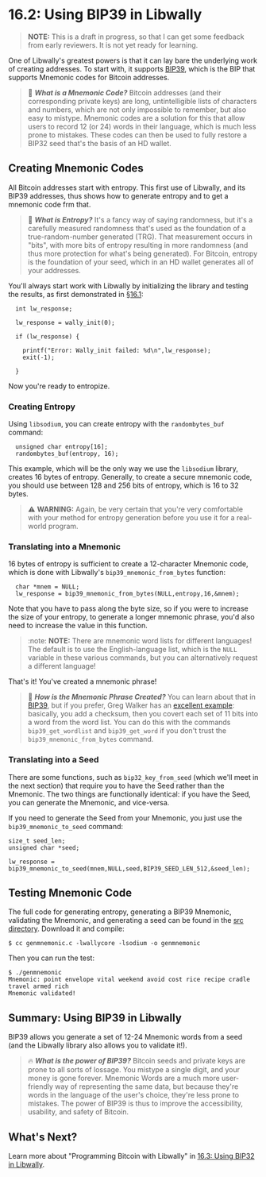 # 16.2: Using BIP39 in Libwally

> **NOTE:** This is a draft in progress, so that I can get some feedback from early reviewers. It is not yet ready for learning.

One of Libwally's greatest powers is that it can lay bare the underlying work of creating addresses. To start with, it supports [BIP39](https://github.com/bitcoin/bips/blob/master/bip-0039.mediawiki), which is the BIP that supports Mnemonic codes for Bitcoin addresses.

> :book: ***What is a Mnemonic Code?*** Bitcoin addresses (and their corresponding private keys) are long, untintelligible lists of characters and numbers, which are not only impossible to remember, but also easy to mistype. Mnemonic codes are a solution for this that allow users to record 12 (or 24) words in their language, which is much less prone to mistakes. These codes can then be used to fully restore a BIP32 seed that's the basis of an HD wallet.

## Creating Mnemonic Codes

All Bitcoin addresses start with entropy. This first use of Libwally, and its BIP39 addresses, thus shows how to generate entropy and to get a mnemonic code frm that.

> :book: ***What is Entropy?*** It's a fancy way of saying randomness, but it's a carefully measured randomness that's used as the foundation of a true-random-number generated (TRG). That measurement occurs in "bits", with more bits of entropy resulting in more randomness (and thus more protection for what's being generated). For Bitcoin, entropy is the foundation of your seed, which in an HD wallet generates all of your addresses.

You'll always start work with Libwally by initializing the library and testing the results, as first demonstrated in [§16.1](16_1_Setting_Up_Libwally.md):
```
  int lw_response;

  lw_response = wally_init(0);

  if (lw_response) {

    printf("Error: Wally_init failed: %d\n",lw_response);
    exit(-1);
    
  }
```
Now you're ready to entropize.

### Creating Entropy

Using `libsodium`, you can create entropy with the `randombytes_buf` command:
```
  unsigned char entropy[16];  
  randombytes_buf(entropy, 16);
```
This example, which will be the only way we use the `libsodium` library, creates 16 bytes of entropy. Generally, to create a secure mnemonic code, you should use between 128 and 256 bits of entropy, which is 16 to 32 bytes.

>:warning: **WARNING:** Again, be very certain that you're very comfortable with your method for entropy generation before you use it for a real-world program.

### Translating into a Mnemonic

16 bytes of entropy is sufficient to create a 12-character Mnemonic code, which is done with Libwally's `bip39_mnemonic_from_bytes` function:
```
  char *mnem = NULL;
  lw_response = bip39_mnemonic_from_bytes(NULL,entropy,16,&mnem);
```
Note that you have to pass along the byte size, so if you were to increase the size of your entropy, to generate a longer mnemonic phrase, you'd also need to increase the value in this function.

> :note: **NOTE:** There are mnemonic word lists for different languages! The default is to use the English-language list, which is the `NULL` variable in these various commands, but you can alternatively request a different language!

That's it! You've created a mnemonic phrase!

>:book: ***How is the Mnemonic Phrase Created?*** You can learn about that in [BIP39](https://github.com/bitcoin/bips/blob/master/bip-0039.mediawiki), but if you prefer, Greg Walker has an [excellent example](https://learnmeabitcoin.com/technical/mnemonic): basically, you add a checksum, then you covert each set of 11 bits into a word from the word list. You can do this with the commands `bip39_get_wordlist` and `bip39_get_word` if you don't trust the `bip39_mnemonic_from_bytes` command.

### Translating into a Seed

There are some functions, such as `bip32_key_from_seed` (which we'll meet in the next section) that require you to have the Seed rather than the Mnemonic. The two things are functionally identical: if you have the Seed, you can generate the Mnemonic, and vice-versa.

If you need to generate the Seed from your Mnemonic, you just use the `bip39_mnemonic_to_seed` command:
```
size_t seed_len;
unsigned char *seed;

lw_response = bip39_mnemonic_to_seed(mnem,NULL,seed,BIP39_SEED_LEN_512,&seed_len);
```
## Testing Mnemonic Code

The full code for generating entropy, generating a BIP39 Mnemonic, validating the Mnemonic, and generating a seed can be found in the [src directory](src/16_2_genmnemonic.c). Download it and compile:
```
$ cc genmnemonic.c -lwallycore -lsodium -o genmnemonic
```
Then you can run the test:
```
$ ./genmnemonic 
Mnemonic: point envelope vital weekend avoid cost rice recipe cradle travel armed rich
Mnemonic validated!
```

## Summary: Using BIP39 in Libwally

BIP39 allows you generate a set of 12-24 Mnemonic words from a seed (and the Libwally library also allows you to validate it!).

> :fire: ***What is the power of BIP39?*** Bitcoin seeds and private keys are prone to all sorts of lossage. You mistype a single digit, and your money is gone forever. Mnemonic Words are a much more user-friendly way of representing the same data, but because they're words in the language of the user's choice, they're less prone to mistakes. The power of BIP39 is thus to improve the accessibility, usability, and safety of Bitcoin.

## What's Next?

Learn more about "Programming Bitcoin with Libwally" in [16.3: Using BIP32 in Libwally](16_2_Using_BIP39_in_Libwally.md).
